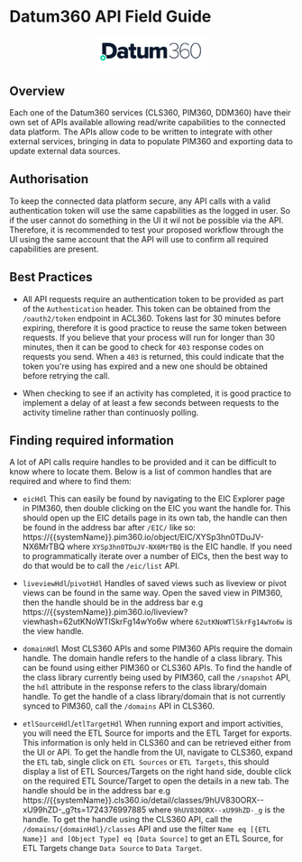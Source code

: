 # Datum360 API Field Guide 

<p align="center">
    <img src="./Datum360Logo.png" alt="Datum360Logo" width="200">
</p>

## Overview
Each one of the Datum360 services (CLS360, PIM360, DDM360) have their own set of APIs available allowing read/write capabilities to the connected data platform. The APIs allow code to be written to integrate with other external services, bringing in data to populate PIM360 and exporting data to update external data sources.

## Authorisation
To keep the connected data platform secure, any API calls with a valid authentication token will use the same capabilities as the logged in user. So if the user cannot do something in the UI it wil not be possible via the API. Therefore, it is recommended to test your proposed workflow through the UI using the same account that the API will use to confirm all required capabilities are present.

## Best Practices

* All API requests require an authentication token to be provided as part of the `Authentication` header. This token can be obtained from the `/oauth2/token` endpoint in ACL360. Tokens last for 30 minutes before expiring, therefore it is good practice to reuse the same token between requests. If you believe that your process will run for longer than 30 minutes, then it can be good to check for `403` response codes on requests you send. When a `403` is returned, this could indicate that the token you're using has expired and a new one should be obtained before retrying the call.

* When checking to see if an activity has completed, it is good practice to implement a delay of at least a few seconds between requests to the activity timeline rather than continuosly polling.

## Finding required information

A lot of API calls require handles to be provided and it can be difficult to know where to locate them. Below is a list of common handles that are required and where to find them:

* `eicHdl` This can easily be found by navigating to the EIC Explorer page in PIM360, then double clicking on the EIC you want the handle for. This should open up the EIC details page in its own tab, the handle can then be found in the address bar after `/EIC/` like so: https://{{systemName}}.pim360.io/object/EIC/XYSp3hn0TDuJV-NX6MrTBQ where `XYSp3hn0TDuJV-NX6MrTBQ` is the EIC handle. If you need to programmatically iterate over a number of EICs, then the best way to do that would be to call the `/eic/list` API.

* `liveviewHdl`/`pivotHdl` Handles of saved views such as liveview or pivot views can be found in the same way. Open the saved view in PIM360, then the handle should be in the address bar e.g https://{{systemName}}.pim360.io/liveview?viewhash=62utKNoWTlSkrFg14wYo6w where `62utKNoWTlSkrFg14wYo6w` is the view handle.

* `domainHdl` Most CLS360 APIs and some PIM360 APIs require the domain handle. The domain handle refers to the handle of a class library. This can be found using either PIM360 or CLS360 APIs. To find the handle of the class library currently being used by PIM360, call the `/snapshot` API, the `hdl` attribute in the response refers to the class library/domain handle. To get the handle of a class library/domain that is not currently synced to PIM360, call the `/domains` API in CLS360.
 
* `etlSourceHdl`/`etlTargetHdl` When running export and import activities, you will need the ETL Source for imports and the ETL Target for exports. This information is only held in CLS360 and can be retrieved either from the UI or API. To get the handle from the UI, navigate to CLS360, expand the `ETL` tab, single click on `ETL Sources` or `ETL Targets`, this should display a list of ETL Sources/Targets on the right hand side, double click on the required ETL Source/Target to open the details in a new tab. The handle should be in the address bar e.g  https://{{systemName}}.cls360.io/detail/classes/9hUV830ORX--xU99hZD-_g?ts=1724376997885 where `9hUV830ORX--xU99hZD-_g` is the handle. 
To get the handle using the CLS360 API, call the `/domains/{domainHdl}/classes` API and use the filter `Name eq [{ETL Name}] and [Object Type] eq [Data Source]` to get an ETL Source, for ETL Targets change `Data Source` to `Data Target`.